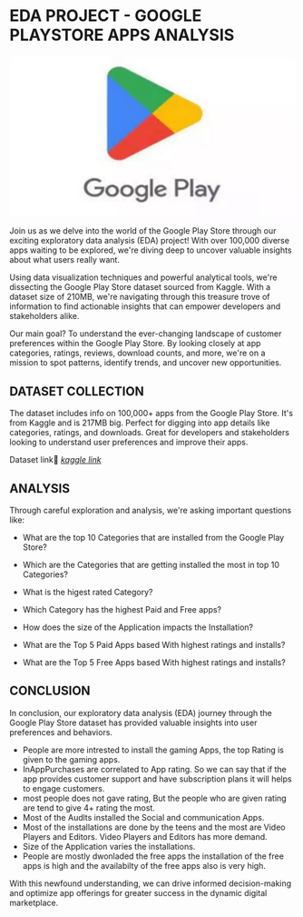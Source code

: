 
# EDA PROJECT - GOOGLE PLAYSTORE APPS ANALYSIS

![GOOGLE PLAY](https://raw.githubusercontent.com/6SHREYA/EDA-Project/main/GOOGLE%20PLAY.webp)


Join us as we delve into the world of the Google Play Store through our exciting exploratory data analysis (EDA) project! With over 100,000 diverse apps waiting to be explored, we're diving deep to uncover valuable insights about what users really want.

Using data visualization techniques and powerful analytical tools, we're dissecting the Google Play Store dataset sourced from Kaggle. With a dataset size of 210MB, we're navigating through this treasure trove of information to find actionable insights that can empower developers and stakeholders alike.

Our main goal? To understand the ever-changing landscape of customer preferences within the Google Play Store. By looking closely at app categories, ratings, reviews, download counts, and more, we're on a mission to spot patterns, identify trends, and uncover new opportunities.

## DATASET COLLECTION

The dataset includes info on 100,000+ apps from the Google Play Store. It's from Kaggle and is 217MB big. Perfect for digging into app details like categories, ratings, and downloads. Great for developers and stakeholders looking to understand user preferences and improve their apps.

Dataset link🔗  [*kaggle link*](https://www.kaggle.com/datasets/gauthamp10/google-playstore-apps)










## ANALYSIS

Through careful exploration and analysis, we're asking important questions like:

* What are the top 10 Categories that are installed from the Google Play Store?

* Which are the Categories that are getting installed the most in top 10 Categories?

* What is the higest rated Category?

* Which Category has the highest Paid and Free apps?

* How does the size of the Application impacts the Installation?

* What are the Top 5 Paid Apps based With highest ratings and installs?

* What are the Top 5 Free Apps based With highest ratings and installs?


## CONCLUSION

In conclusion, our exploratory data analysis (EDA) journey through the Google Play Store dataset has provided valuable insights into user preferences and behaviors. 

* People are more intrested to install the gaming Apps, the top Rating is given to the gaming apps.
* InAppPurchases are correlated to App rating. So we can say that if the app provides customer support and have subscription plans it will helps to engage customers.
* most people does not gave rating, But the people who are given rating are tend to give 4+ rating the most.
* Most of the Audlts installed the Social and communication Apps.
* Most of the installations are done by the teens and the most are Video Players and Editors. Video Players and Editors has more demand.
* Size of the Application varies the installations.
* People are mostly dwonladed the free apps the installation of the free apps is high and the availabilty of the free apps also is very high.

With this newfound understanding, we can drive informed decision-making and optimize app offerings for greater success in the dynamic digital marketplace.

